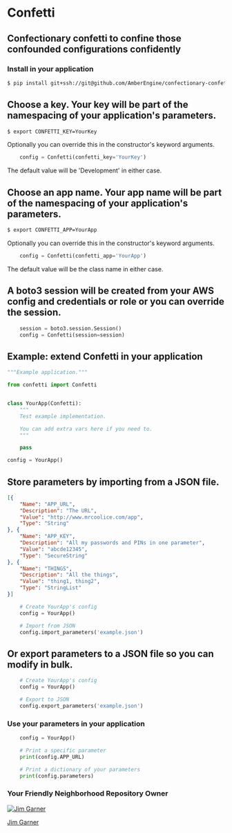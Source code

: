 Confetti
=========
Confectionary confetti to confine those confounded configurations confidently
---------

### Install in your application
```bash
$ pip install git+ssh://git@github.com/AmberEngine/confectionary-confetti.git#egg=confectionary-confetti
```

## Choose a key. Your key will be part of the namespacing of your application's parameters.
```bash
$ export CONFETTI_KEY=YourKey
```
Optionally you can override this in the constructor's keyword arguments.
```python
    config = Confetti(confetti_key='YourKey')
```
The default value will be 'Development' in either case.

## Choose an app name. Your app name will be part of the namespacing of your application's parameters.
```bash
$ export CONFETTI_APP=YourApp
```
Optionally you can override this in the constructor's keyword arguments.
```python
    config = Confetti(confetti_app='YourApp')
```
The default value will be the class name in either case.

## A boto3 session will be created from your AWS config and credentials or role or you can override the session.
```python
    session = boto3.session.Session()
    config = Confetti(session=session)
```

## Example: extend Confetti in your application
```python
"""Example application."""

from confetti import Confetti


class YourApp(Confetti):
    """
    Test example implementation.

    You can add extra vars here if you need to.
    """

    pass

config = YourApp()
```

## Store parameters by importing from a JSON file.
```json
[{
    "Name": "APP_URL",
    "Description": "The URL",
    "Value": "http://www.mrcoolice.com/app",
    "Type": "String"
}, {
    "Name": "APP_KEY",
    "Description": "All my passwords and PINs in one parameter",
    "Value": "abcde12345",
    "Type": "SecureString"
}, {
    "Name": "THINGS",
    "Description": "All the things",
    "Value": "thing1, thing2",
    "Type": "StringList"
}]
```

```python
    # Create YourApp's config
    config = YourApp()

    # Import from JSON
    config.import_parameters('example.json')
```

## Or export parameters to a JSON file so you can modify in bulk.
```python
    # Create YourApp's config
    config = YourApp()

    # Export to JSON
    config.export_parameters('example.json')
```

### Use your parameters in your application
```python
    config = YourApp()

    # Print a specific parameter
    print(config.APP_URL)

    # Print a dictionary of your parameters
    print(config.parameters)
```

### Your Friendly Neighborhood Repository Owner

[![Jim Garner](https://avatars2.githubusercontent.com/u/9437566?v=3&s=100)](https://github.com/jg75)

[Jim Garner](https:/github.com/jg75)
